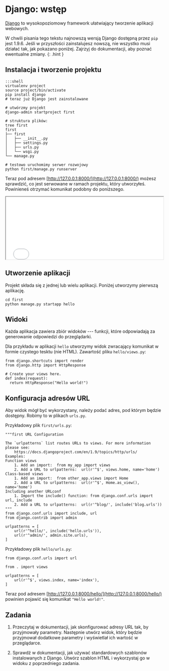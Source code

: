 Django: wstęp
=============================

[Django](https://www.djangoproject.com/) to wysokopoziomowy framework
ułatwiający tworzenie aplikacji webowych.

W chwili pisania tego tekstu
najnowszą wersją Django
dostępną przez `pip` jest 1.9.6.
Jeśli w przyszłości zainstalujesz nowszą,
nie wszystko musi działać tak,
jak pokazano poniżej.
Zajrzyj do dokumentacji,
aby poznać ewentualne zmiany.
{: .hint }

## Instalacja i tworzenie projektu

    :::shell
    virtualenv project
    source project/bin/activate
    pip install django
    # teraz już Django jest zainstalowane

    # utwórzmy projekt
    django-admin startproject first

    # struktura plików:
    tree first
    first
    ├── first
    │   ├── __init__.py
    │   ├── settings.py
    │   ├── urls.py
    │   └── wsgi.py
    └── manage.py

    # testowo uruchomimy serwer rozwojowy
    python first/manage.py runserver

Teraz pod adresem [http://127.0.0.1:8000/](http://127.0.0.1:8000/)
możesz sprawdzić, co jest serwowane
w ramach projektu, który utworzyłeś.
Powinieneś otrzymać komunikat podobny do poniższego.

<iframe src="./fresh_project.html" style="width: 100%; height: 200px;">
</iframe>

## Utworzenie aplikacji

Projekt składa się z jednej lub wielu aplikacji.
Poniżej utworzymy pierwszą aplikację.

    cd first
    python manage.py startapp hello

## Widoki

Każda aplikacja zawiera zbiór widoków
--- funkcji, które odpowiadają za generowanie
odpowiedzi do przeglądarki.

Dla przykładu w aplikacji `hello`
utworzymy widok zwracający komunikat
w formie czystego tesktu (nie HTML).
Zawartość pliku `hello/views.py`:

    from django.shortcuts import render
    from django.http import HttpResponse

    # Create your views here.
    def index(request):
      return HttpResponse("Hello world!")

## Konfiguracja adresów URL

Aby widok mógł być wykorzystany,
należy podać adres, pod którym będzie dostępny.
Robimy to w plikach `urls.py`.

Przykładowy plik `first/urls.py`:

    """first URL Configuration

    The `urlpatterns` list routes URLs to views. For more information please see:
        https://docs.djangoproject.com/en/1.9/topics/http/urls/
    Examples:
    Function views
        1. Add an import:  from my_app import views
        2. Add a URL to urlpatterns:  url(r'^$', views.home, name='home')
    Class-based views
        1. Add an import:  from other_app.views import Home
        2. Add a URL to urlpatterns:  url(r'^$', Home.as_view(), name='home')
    Including another URLconf
        1. Import the include() function: from django.conf.urls import url, include
        2. Add a URL to urlpatterns:  url(r'^blog/', include('blog.urls'))
    """
    from django.conf.urls import include, url
    from django.contrib import admin

    urlpatterns = [
        url(r'^hello/', include('hello.urls')),
        url(r'^admin/', admin.site.urls),
    ]

Przykładowy plik `hello/urls.py`:

    from django.conf.urls import url

    from . import views

    urlpatterns = [
        url(r'^$', views.index, name='index'),
    ]

Teraz pod adresem [http://127.0.0.1:8000/hello/](http://127.0.0.1:8000/hello/)
powinien pojawić się komunikat `"Hello world!"`.

## Zadania

  1.  Przeczytaj w dokumentacji,
      jak skonfigurować adresy URL tak,
      by przyjmowały parametry.
      Następnie utwórz widok,
      który będzie przyjmował dodatkowe parametry
      i wyświetlał ich wartość w przeglądarce.

  2.  Sprawdź w dokumentacji,
      jak używać standardowych szablonów
      instalowanych z Django.
      Utwórz szablon HTML i wykorzystaj
      go w widoku z poprzedniego zadania.
